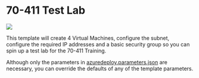 # 70-411 Test Lab

<a href="https://portal.azure.com/#create/Microsoft.Template/uri/https%3A%2F%2Fraw.githubusercontent.com%2FAzure%2Fazure-quickstart-templates%2Fmaster%2F101-create-site-to-site-vpn%2Fazuredeploy.json" target="_blank">
    <img src="http://azuredeploy.net/deploybutton.png"/>
</a>

This template will create 4 Virtual Machines, configure the subnet, configure the required IP addresses and a basic security group so you can spin up a test lab for the 70-411 Training.

Although only the parameters in [azuredeploy.parameters.json](./azuredeploy.parameters.json) are necessary, you can override the defaults of any of the template parameters.
